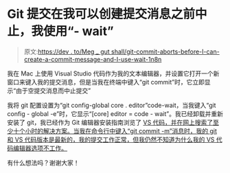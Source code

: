 # Git 提交在我可以创建提交消息之前中止，我使用“- wait”

> 原文:[https://dev . to/Meg _ gut shall/git-commit-aborts-before-I-can-create-a-commit-message-and-I-use-wait-1n8n](https://dev.to/meg_gutshall/git-commit-aborts-before-i-can-create-a-commit-message-and-i-use---wait-1n8n)

我在 Mac 上使用 Visual Studio 代码作为我的文本编辑器，并设置它打开一个新窗口来键入我的提交消息，但是当我在终端中键入“git commit”时，它立即显示“由于空提交消息而中止提交”

我将 git 配置设置为“git config-global core . editor”code-wait，当我键入“git config - global -e”时，它显示“[core] editor = code - wait”。我已经卸载并重新安装了 git，我已经作为 Git 编辑器安装指南浏览了 [VS 代码，并在网上搜索了至少十个小时的解决方案。当我在命令行中键入“git commit -m”消息时，我的 git 和 VS 代码版本是最新的，我的提交工作正常，但我仍然不知道为什么我的 VS 代码编辑器选项不工作。](https://code.visualstudio.com/docs/editor/versioncontrol#_vs-code-as-git-editor)

有什么想法吗？谢谢大家！
